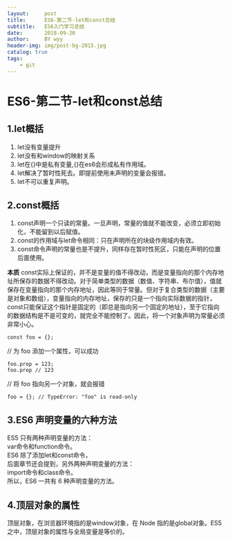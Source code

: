 ```yaml
---
layout:     post   				
title:      ES6-第二节-let和const总结			
subtitle:   ES6入门学习总结  
date:       2018-09-20 			
author:     BY wyy						
header-img: img/post-bg-2015.jpg 	
catalog: true 					
tags:					
    - git
---
```

# ES6-第二节-let和const总结

## 1.let概括  
1. let没有变量提升    
2. let没有和window的映射关系  
3. let在{}中是私有变量,{}在es6会形成私有作用域。  
4. let解决了暂时性死去。即提前使用未声明的变量会报错。  
5. let不可以重复声明。  

## 2.const概括
1. const声明一个只读的常量。一旦声明，常量的值就不能改变，必须立即初始化，不能留到以后赋值。  
2. const的作用域与let命令相同：只在声明所在的块级作用域内有效。  
3. const命令声明的常量也是不提升，同样存在暂时性死区，只能在声明的位置后面使用。  

**本质**
const实际上保证的，并不是变量的值不得改动，而是变量指向的那个内存地址所保存的数据不得改动。对于简单类型的数据（数值、字符串、布尔值），值就保存在变量指向的那个内存地址，因此等同于常量。但对于复合类型的数据（主要是对象和数组），变量指向的内存地址，保存的只是一个指向实际数据的指针，const只能保证这个指针是固定的（即总是指向另一个固定的地址），至于它指向的数据结构是不是可变的，就完全不能控制了。因此，将一个对象声明为常量必须非常小心。
```
const foo = {};
```
// 为 foo 添加一个属性，可以成功  
```
foo.prop = 123;
foo.prop // 123
```
// 将 foo 指向另一个对象，就会报错  
```
foo = {}; // TypeError: "foo" is read-only
```

## 3.ES6 声明变量的六种方法
ES5 只有两种声明变量的方法：  
var命令和function命令。  
ES6 除了添加let和const命令，  
后面章节还会提到，另外两种声明变量的方法：  
import命令和class命令。  
所以，ES6 一共有 6 种声明变量的方法。  

## 4.顶层对象的属性  
顶层对象，在浏览器环境指的是window对象，在 Node 指的是global对象。ES5 之中，顶层对象的属性与全局变量是等价的。



